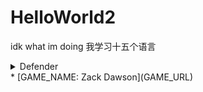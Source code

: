 # HelloWorld2
idk what im doing
我学习十五个语言
<details>
   <summary markdown="span">
      Defender
   </summary>
  
  *[Defender: Doug Urner (https://douglasurner.github.io/prototypes/Defender/index.html)
  </details>
  * [GAME_NAME: Zack Dawson](GAME_URL)
